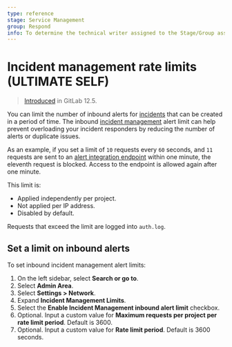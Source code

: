 ```yaml
---
type: reference
stage: Service Management
group: Respond
info: To determine the technical writer assigned to the Stage/Group associated with this page, see https://about.gitlab.com/handbook/product/ux/technical-writing/#assignments
---
```


# Incident management rate limits **(ULTIMATE SELF)**

> [Introduced](https://gitlab.com/gitlab-org/gitlab/-/merge_requests/17859) in GitLab 12.5.

You can limit the number of inbound alerts for [incidents](../../operations/incident_management/incidents.md)
that can be created in a period of time. The inbound [incident management](../../operations/incident_management/index.md)
alert limit can help prevent overloading your incident responders by reducing the
number of alerts or duplicate issues.

As an example, if you set a limit of `10` requests every `60` seconds,
and `11` requests are sent to an [alert integration endpoint](../../operations/incident_management/integrations.md) within one minute,
the eleventh request is blocked. Access to the endpoint is allowed again after one minute.

This limit is:

- Applied independently per project.
- Not applied per IP address.
- Disabled by default.

Requests that exceed the limit are logged into `auth.log`.

## Set a limit on inbound alerts

To set inbound incident management alert limits:

1. On the left sidebar, select **Search or go to**.
1. Select **Admin Area**.
1. Select **Settings > Network**.
1. Expand **Incident Management Limits**.
1. Select the **Enable Incident Management inbound alert limit** checkbox.
1. Optional. Input a custom value for **Maximum requests per project per rate limit period**. Default is 3600.
1. Optional. Input a custom value for **Rate limit period**. Default is 3600 seconds.
